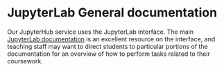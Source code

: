# JupyterLab General documentation

Our JupyterHub service uses the JupyterLab interface. The main [JupyterLab documentation](https://jupyterlab.readthedocs.io/en/latest/) is an excellent resource on the interface, and teaching staff may want to direct students to particular portions of the documentation for an overview of how to perform tasks related to their coursework.

